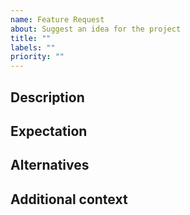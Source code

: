 ```yaml
---
name: Feature Request
about: Suggest an idea for the project
title: ""
labels: ""
priority: ""
---
```


## Description

<!-- A clear and concise description of what the issue is. Ex. I always wanted this feature [...] -->

## Expectation

<!-- A clear and concise description of what you want to happen. -->

## Alternatives

<!-- A clear and concise description of any alternative solutions or features you've considered. -->

## Additional context

<!-- Add any other context or screenshots about the feature request here. -->